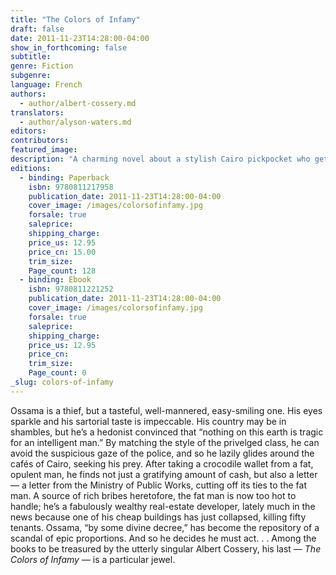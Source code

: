```yaml
---
title: "The Colors of Infamy"
draft: false
date: 2011-11-23T14:28:00-04:00
show_in_forthcoming: false
subtitle:
genre: Fiction
subgenre:
language: French
authors:
  - author/albert-cossery.md
translators:
  - author/alyson-waters.md
editors:
contributors:
featured_image:
description: "A charming novel about a stylish Cairo pickpocket who gets more than he bargained for "
editions:
  - binding: Paperback
    isbn: 9780811217958
    publication_date: 2011-11-23T14:28:00-04:00
    cover_image: /images/colorsofinfamy.jpg
    forsale: true
    saleprice:
    shipping_charge:
    price_us: 12.95
    price_cn: 15.00
    trim_size:
    Page_count: 128
  - binding: Ebook
    isbn: 9780811221252
    publication_date: 2011-11-23T14:28:00-04:00
    cover_image: /images/colorsofinfamy.jpg
    forsale: true
    saleprice:
    shipping_charge:
    price_us: 12.95
    price_cn:
    trim_size:
    Page_count: 0
_slug: colors-of-infamy
---
```


Ossama is a thief, but a tasteful, well-mannered, easy-smiling one. His eyes sparkle and his sartorial taste is impeccable. His country may be in shambles, but he’s a hedonist convinced that “nothing on this earth is tragic for an intelligent man.” By matching the style of the privelged class, he can avoid the suspicious gaze of the police, and so he lazily glides around the cafés of Cairo, seeking his prey. After taking a crocodile wallet from a fat, opulent man, he finds not just a gratifying amount of cash, but also a letter — a letter from the Ministry of Public Works, cutting off its ties to the fat man. A source of rich bribes heretofore, the fat man is now too hot to handle; he’s a fabulously wealthy real-estate developer, lately much in the news because one of his cheap buildings has just collapsed, killing fifty tenants. Ossama, “by some divine decree,” has become the repository of a scandal of epic proportions. And so he decides he must act. . . Among the books to be treasured by the utterly singular Albert Cossery, his last — _The Colors of Infamy_ — is a particular jewel.

